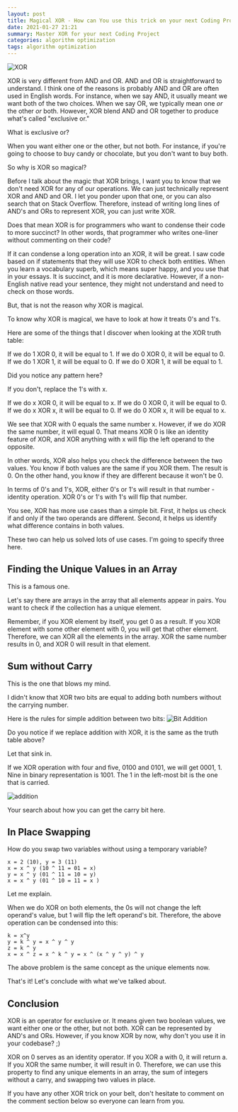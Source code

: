 ```yaml
---
layout: post
title: Magical XOR - How can You use this trick on your next Coding Project?
date: 2021-01-27 21:21
summary: Master XOR for your next Coding Project
categories: algorithm optimization 
tags: algorithm optimization 
---
```


<img src="{{site.baseurl}}/images/magical-xor-how-can-you-use-this-trick-on-your-next-coding-project/XOR.png" alt="XOR"/>

XOR is very different from AND and OR. AND and OR is straightforward to understand. I think one of the reasons is probably AND and OR are often used in English words. For instance, when we say AND, it usually meant we want both of the two choices. When we say OR, we typically mean one _or_ the other _or_ both. However, XOR blend AND and OR together to produce what's called "exclusive or."

What is exclusive or?

When you want either one or the other, but not both. For instance, if you're going to choose to buy candy or chocolate, but you don't want to buy both. 

So why is XOR so magical? 

Before I talk about the magic that XOR brings, I want you to know that we don't need XOR for any of our operations. We can just technically represent XOR and AND and OR. I let you ponder upon that one, or you can also search that on Stack Overflow. Therefore, instead of writing long lines of AND's and ORs to represent XOR, you can just write XOR. 

Does that mean XOR is for programmers who want to condense their code to more succinct? In other words, that programmer who writes one-liner without commenting on their code?

If it can condense a long operation into an XOR, it will be great. I saw code based on if statements that they will use XOR to check both entities. When you learn a vocabulary superb, which means super happy, and you use that in your essays. It is succinct, and it is more declarative. However, if a non-English native read your sentence, they might not understand and need to check on those words.

But, that is not the reason why XOR is magical. 

To know why XOR is magical, we have to look at how it treats 0's and 1's. 

Here are some of the things that I discover when looking at the XOR truth table:

If we do 1 XOR 0, it will be equal to 1.
If we do 0 XOR 0, it will be equal to 0.
If we do 1 XOR 1, it will be equal to 0.
If we do 0 XOR 1, it will be equal to 1.

Did you notice any pattern here?

If you don't, replace the 1's with x.

If we do x XOR 0, it will be equal to x.
If we do 0 XOR 0, it will be equal to 0.
If we do x XOR x, it will be equal to 0.
If we do 0 XOR x, it will be equal to x.


We see that XOR with 0 equals the same number x. However, if we do XOR the same number, it will equal 0. That means XOR 0 is like an identity feature of XOR, and XOR anything with x will flip the left operand to the opposite. 

In other words, XOR also helps you check the difference between the two values. You know if both values are the same if you XOR them. The result is 0. On the other hand, you know if they are different because it won't be 0.

In terms of 0's and 1's, XOR, either 0's or 1's will result in that number - identity operation. XOR 0's or 1's with 1's will flip that number.

You see, XOR has more use cases than a simple bit. First, it helps us check if and only if the two operands are different. Second, it helps us identify what difference contains in both values. 

These two can help us solved lots of use cases. I'm going to specify three here.

## Finding the Unique Values in an Array
This is a famous one. 

Let's say there are arrays in the array that all elements appear in pairs. You want to check if the collection has a unique element. 

Remember, if you XOR element by itself, you get 0 as a result. If you XOR element with some other element with 0, you will get that other element. Therefore, we can XOR all the elements in the array. XOR the same number results in 0, and XOR 0 will result in that element.

## Sum without Carry
This is the one that blows my mind.

I didn't know that XOR two bits are equal to adding both numbers without the carrying number.

Here is the rules for simple addition between two bits:
<img src="{{site.baseurl}}/images/magical-xor-how-can-you-use-this-trick-on-your-next-coding-project/XOR rules two bit addition.png" alt="Bit Addition"/>

Do you notice if we replace addition with XOR, it is the same as the truth table above?

Let that sink in.

If we XOR operation with four and five, 0100 and 0101, we will get 0001, 1. Nine in binary representation is 1001. The 1 in the left-most bit is the one that is carried.

<img src="{{site.baseurl}}/images/magical-xor-how-can-you-use-this-trick-on-your-next-coding-project/XOR Addition.png" alt="addition"/>

Your search about how you can get the carry bit here.

## In Place Swapping
How do you swap two variables without using a temporary variable?

```
x = 2 (10), y = 3 (11)
x = x ^ y (10 ^ 11 = 01 = x)
y = x ^ y (01 ^ 11 = 10 = y)
x = x ^ y (01 ^ 10 = 11 = x )
```

Let me explain.

When we do XOR on both elements, the 0s will not change the left operand's value, but 1 will flip the left operand's bit. Therefore, the above operation can be condensed into this:

```
k = x^y
y = k ^ y = x ^ y ^ y
z = k ^ y
x = x ^ z = x ^ k ^ y = x ^ (x ^ y ^ y) ^ y
```

The above problem is the same concept as the unique elements now. 


That's it! Let's conclude with what we've talked about.

## Conclusion
XOR is an operator for exclusive or. It means given two boolean values, we want either one or the other, but not both. XOR can be represented by AND's and ORs. However, if you know XOR by now, why don't you use it in your codebase? ;) 

XOR on 0 serves as an identity operator. If you XOR a with 0, it will return a. If you XOR the same number, it will result in 0. Therefore, we can use this property to find any unique elements in an array, the sum of integers without a carry, and swapping two values in place.


If you have any other XOR trick on your belt, don't hesitate to comment on the comment section below so everyone can learn from you.


